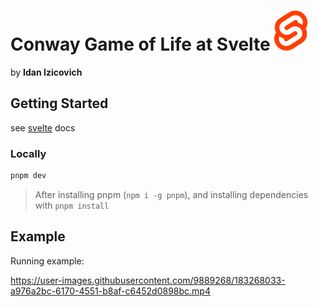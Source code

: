 # Conway Game of Life at Svelte ![svelte icon](./src/assets/svelte.svg)
by **Idan Izicovich**

## Getting Started
see [svelte](https://svelte.dev) docs

### Locally
```bash
pnpm dev
```

> After installing pnpm (`npm i -g pnpm`), and installing dependencies with `pnpm install`

## Example

Running example:

https://user-images.githubusercontent.com/9889268/183268033-a976a2bc-6170-4551-b8af-c6452d0898bc.mp4

